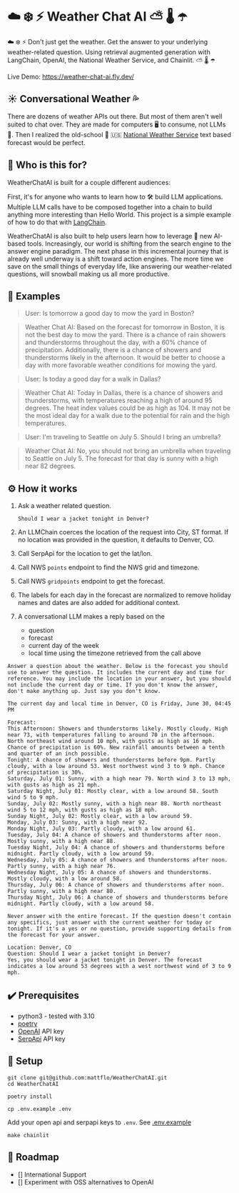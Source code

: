 # ☁️ ❄️ ⚡ Weather Chat AI ⛅ 🌡️ ☂️

☁️ ❄️ ⚡ Don't just get the weather. Get the answer to your underlying weather-related question. Using retrieval augmented generation with LangChain, OpenAI, the National Weather Service, and Chainlit. ⛅ 🌡️ ☂️

Live Demo: https://weather-chat-ai.fly.dev/

## ☀️ Conversational Weather 💦

There are dozens of weather APIs out there. But most of them aren't well suited to chat over. They are made for computers 🖥️ to consume, not LLMs 🧠. Then I realized the old-school  🏫 🇺🇸 [National Weather Service](https://www.weather.gov/) text based forecast would be perfect.

## 👥 Who is this for?

WeatherChatAI is built for a couple different audiences:

First, it's for anyone who wants to learn how to 🛠️ build LLM applications. Multiple LLM calls have to be composed together into a chain to build anything more interesting than Hello World. This project is a simple example of how to do that with [LangChain](https://github.com/langchain-ai/langchain).

WeatherChatAI is also built to help users learn how to leverage 💪 new AI-based tools. Increasingly, our world is shifting from the search engine to the answer engine paradigm. The next phase in this incremental journey that is already well underway is a shift toward action engines. The more time we save on the small things of everyday life, like answering our weather-related questions, will snowball making us all more productive.

## 📝 Examples

> User: Is tomorrow a good day to mow the yard in Boston?

> Weather Chat AI: Based on the forecast for tomorrow in Boston, it is not the best day to mow the yard. There is a chance of rain showers and thunderstorms throughout the day, with a 60% chance of precipitation. Additionally, there is a chance of showers and thunderstorms likely in the afternoon. It would be better to choose a day with more favorable weather conditions for mowing the yard.

> User: Is today a good day for a walk in Dallas?

> Weather Chat AI: Today in Dallas, there is a chance of showers and thunderstorms, with temperatures reaching a high of around 95 degrees. The heat index values could be as high as 104. It may not be the most ideal day for a walk due to the potential for rain and the high temperatures.

> User: I'm traveling to Seattle on July 5. Should I bring an umbrella?

> Weather Chat AI: No, you should not bring an umbrella when traveling to Seattle on July 5. The forecast for that day is sunny with a high near 82 degrees.

## ⚙️ How it works

1. Ask a weather related question.

    `Should I wear a jacket tonight in Denver?`

1. An LLMChain coerces the location of the request into City, ST format. If no location was provided in the question, it defaults to Denver, CO.
1. Call SerpApi for the location to get the lat/lon.
1. Call NWS `points` endpoint to find the NWS grid and timezone.
1. Call NWS `gridpoints` endpoint to get the forecast.
1. The labels for each day in the forecast are normalized to remove holiday names and dates are also added for additional context.
1. A conversational LLM makes a reply based on the
    * question
    * forecast
    * current day of the week
    * local time using the timezone retrieved from the call above
```
Answer a question about the weather. Below is the forecast you should use to answer the question. It includes the current day and time for reference. You may include the location in your answer, but you should not include the current day or time. If you don't know the answer, don't make anything up. Just say you don't know.

The current day and local time in Denver, CO is Friday, June 30, 04:45 PM

Forecast:
This Afternoon: Showers and thunderstorms likely. Mostly cloudy. High near 73, with temperatures falling to around 70 in the afternoon. North northeast wind around 10 mph, with gusts as high as 16 mph. Chance of precipitation is 60%. New rainfall amounts between a tenth and quarter of an inch possible.
Tonight: A chance of showers and thunderstorms before 9pm. Partly cloudy, with a low around 53. West northwest wind 3 to 9 mph. Chance of precipitation is 30%.
Saturday, July 01: Sunny, with a high near 79. North wind 3 to 13 mph, with gusts as high as 21 mph.
Saturday Night, July 01: Mostly clear, with a low around 58. South wind 5 to 9 mph.
Sunday, July 02: Mostly sunny, with a high near 88. North northeast wind 5 to 12 mph, with gusts as high as 18 mph.
Sunday Night, July 02: Mostly clear, with a low around 59.
Monday, July 03: Sunny, with a high near 92.
Monday Night, July 03: Partly cloudy, with a low around 61.
Tuesday, July 04: A chance of showers and thunderstorms after noon. Mostly sunny, with a high near 88.
Tuesday Night, July 04: A chance of showers and thunderstorms before midnight. Partly cloudy, with a low around 59.
Wednesday, July 05: A chance of showers and thunderstorms after noon. Partly sunny, with a high near 76.
Wednesday Night, July 05: A chance of showers and thunderstorms. Mostly cloudy, with a low around 58.
Thursday, July 06: A chance of showers and thunderstorms after noon. Partly sunny, with a high near 80.
Thursday Night, July 06: A chance of showers and thunderstorms before midnight. Partly cloudy, with a low around 58.

Never answer with the entire forecast. If the question doesn't contain any specifics, just answer with the current weather for today or tonight. If it's a yes or no question, provide supporting details from the forecast for your answer.

Location: Denver, CO
Question: Should I wear a jacket tonight in Denver?
Yes, you should wear a jacket tonight in Denver. The forecast indicates a low around 53 degrees with a west northwest wind of 3 to 9 mph.
```

## ✔️ Prerequisites

* python3 - tested with 3.10
* [poetry](https://python-poetry.org/docs/#installing-with-the-official-installer)
* [OpenAI](https://openai.com/) API key
* [SerpApi](https://serpapi.com/) API key

## 🚀 Setup

```
git clone git@github.com:mattflo/WeatherChatAI.git
cd WeatherChatAI
```

```
poetry install
```

```
cp .env.example .env
```

Add your open api and serpapi keys to `.env`. See [.env.example](.env.example)

```
make chainlit
```

## 🧭 Roadmap

- [] International Support
- [] Experiment with OSS alternatives to OpenAI
